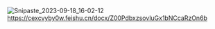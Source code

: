 ![Snipaste_2023-09-18_16-02-12](https://github.com/junyangtong/A_simple_scene_PBR/assets/135015047/6a48dc05-c28e-453f-b173-55d73b3dbcf5)
https://cexcvyby0w.feishu.cn/docx/Z00PdbxzsovluGx1bNCcaRzOn6b
